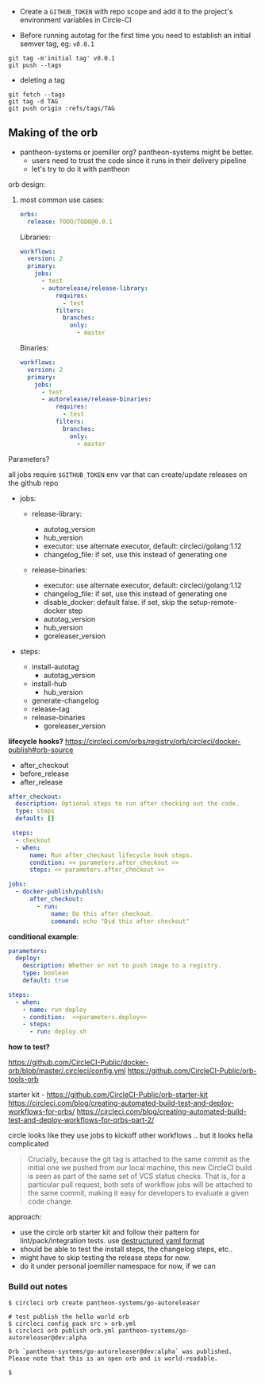 
- Create a `GITHUB_TOKEN` with repo scope and add it to the project's environment variables in Circle-CI

- Before running autotag for the first time you need to establish an initial semver tag, eg: `v0.0.1`

```console
git tag -m'initial tag' v0.0.1
git push --tags
```

- deleting a tag

```console
git fetch --tags
git tag -d TAG
git push origin :refs/tags/TAG
```

Making of the orb
-----------------

- pantheon-systems or joemiller org? pantheon-systems might be better.
  - users need to trust the code since it runs in their delivery pipeline
  - let's try to do it with pantheon

orb design:

1. most common use cases:

    ```yaml
    orbs:
      release: TODO/TODO@0.0.1
    ```

    Libraries:
    ```yaml
    workflows:
      version: 2
      primary:
        jobs:
          - test
          - autorelease/release-library:
              requires:
                - test
              filters:
                branches:
                  only:
                    - master
    ```

    Binaries:
    ```yaml
    workflows:
      version: 2
      primary:
        jobs:
          - test
          - autorelease/release-binaries:
              requires:
                - test
              filters:
                branches:
                  only:
                    - master
    ```

Parameters?

all jobs require `$GITHUB_TOKEN` env var that can create/update releases on the github repo

- jobs:
  - release-library:
    - autotag_version
    - hub_version
    - executor:  use alternate executor, default: circleci/golang:1.12
    - changelog_file: if set, use this instead of generating one

  - release-binaries:
    - executor:  use alternate executor, default: circleci/golang:1.12
    - changelog_file: if set, use this instead of generating one
    - disable_docker: default false. if set, skip the setup-remote-docker step
    - autotag_version
    - hub_version
    - goreleaser_version

- steps:
  - install-autotag
    - autotag_version
  - install-hub
    - hub_version
  - generate-changelog
  - release-tag
  - release-binaries
    - goreleaser_version


**lifecycle hooks?** https://circleci.com/orbs/registry/orb/circleci/docker-publish#orb-source

- after_checkout
- before_release
- after_release

```yaml
after_checkout:
  description: Optional steps to run after checking out the code.
  type: steps
  default: []

 steps:
  - checkout
  - when:
      name: Run after_checkout lifecycle hook steps.
      condition: << parameters.after_checkout >>
      steps: << parameters.after_checkout >>

jobs:
  - docker-publish/publish:
      after_checkout:
        - run:
            name: Do this after checkout.
            command: echo "Did this after checkout"
```

**conditional example**:

```yaml
parameters:
  deploy:
    description: Whether or not to push image to a registry.
    type: boolean
    default: true

steps:
  - when:
    - name: run deploy
    - condition:  <<parameters.deploy>>
    - steps:
      - run: deploy.sh
```

**how to test?**

https://github.com/CircleCI-Public/docker-orb/blob/master/.circleci/config.yml
https://github.com/CircleCI-Public/orb-tools-orb

starter kit - https://github.com/CircleCI-Public/orb-starter-kit
https://circleci.com/blog/creating-automated-build-test-and-deploy-workflows-for-orbs/
https://circleci.com/blog/creating-automated-build-test-and-deploy-workflows-for-orbs-part-2/

circle looks like they use jobs to kickoff other workflows .. but it looks hella complicated

> Crucially, because the git tag is attached to the same commit as the initial one we pushed from our local machine, this new CircleCI build is seen as part of the same set of VCS status checks. That is, for a particular pull request, both sets of workflow jobs will be attached to the same commit, making it easy for developers to evaluate a given code change.

approach:
- use the circle orb starter kit and follow their pattern for lint/pack/integration tests. use [destructured yaml format][destructured-yaml-format]
- should be able to test the install steps, the changelog steps, etc..
- might have to skip testing the release steps for now.
- do it under personal joemiller namespace for now, if we can

[destructured-yaml-format]: https://circleci.com/docs/2.0/local-cli/#packing-a-config


### Build out notes

```console
$ circleci orb create pantheon-systems/go-autoreleaser

# test publish the hello world orb
$ circleci config pack src > orb.yml
$ circleci orb publish orb.yml pantheon-systems/go-autoreleaser@dev:alpha

Orb `pantheon-systems/go-autoreleaser@dev:alpha` was published.
Please note that this is an open orb and is world-readable.

$
```